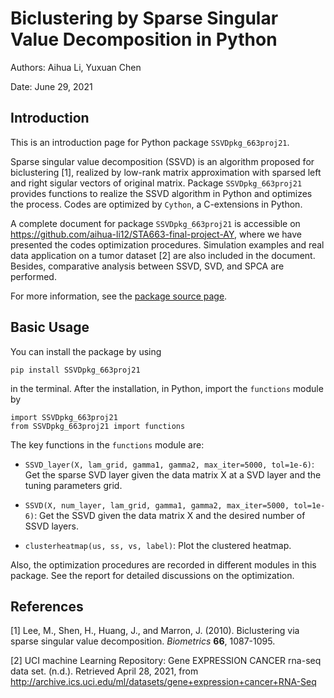 # Biclustering by Sparse Singular Value Decomposition in Python

Authors: Aihua Li, Yuxuan Chen

Date: June 29, 2021

## Introduction

This is an introduction page for Python package `SSVDpkg_663proj21`.

Sparse singular value decomposition (SSVD) is an algorithm proposed for biclustering [1], realized by low-rank matrix approximation with sparsed left and right sigular vectors of original matrix. Package `SSVDpkg_663proj21` provides functions to realize the SSVD algorithm in Python and optimizes the process. Codes are optimized by `Cython`, a C-extensions in Python. 

A complete document for package `SSVDpkg_663proj21` is accessible on https://github.com/aihua-li12/STA663-final-project-AY, where we have presented the codes optimization procedures. Simulation examples and real data application on a tumor dataset [2] are also included in the document. Besides, comparative analysis between SSVD, SVD, and SPCA are performed. 

For more information, see the [package source page](https://github.com/aihua-li12/Biclustering-SSVD).

## Basic Usage

You can install the package by using 
```
pip install SSVDpkg_663proj21
```
in the terminal. After the installation, in Python, import the `functions` module by
```
import SSVDpkg_663proj21
from SSVDpkg_663proj21 import functions
```

The key functions in the `functions` module are:

- `SSVD_layer(X, lam_grid, gamma1, gamma2, max_iter=5000, tol=1e-6)`: Get the sparse SVD layer given the data matrix X at a SVD layer and the tuning parameters grid.

- `SSVD(X, num_layer, lam_grid, gamma1, gamma2, max_iter=5000, tol=1e-6)`: Get the SSVD given the data matrix X and the desired number of SSVD layers.

- `clusterheatmap(us, ss, vs, label)`: Plot the clustered heatmap.

Also, the optimization procedures are recorded in different modules in this package. See the report for detailed discussions on the optimization. 

 
## References

[1] Lee, M., Shen, H., Huang, J., and Marron, J. (2010). Biclustering via sparse singular value decomposition. *Biometrics* **66**, 1087-1095. 
 
[2] UCI machine Learning Repository: Gene EXPRESSION CANCER rna-seq data set. (n.d.). Retrieved April 28, 2021, from http://archive.ics.uci.edu/ml/datasets/gene+expression+cancer+RNA-Seq
